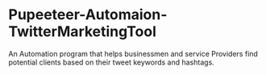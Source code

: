 # Pupeeteer-Automaion-TwitterMarketingTool
An Automation program that helps businessmen and service Providers find potential clients based on their tweet keywords and hashtags.
